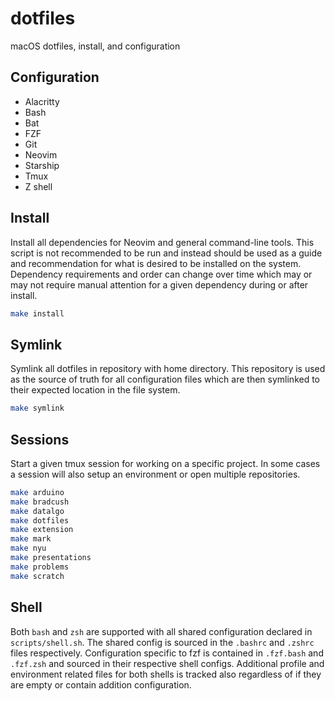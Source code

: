 # dotfiles

macOS dotfiles, install, and configuration

## Configuration

- Alacritty
- Bash
- Bat
- FZF
- Git
- Neovim
- Starship
- Tmux
- Z shell

## Install

Install all dependencies for Neovim and general command-line tools. This
script is not recommended to be run and instead should be used as a guide and
recommendation for what is desired to be installed on the system. Dependency
requirements and order can change over time which may or may not require manual
attention for a given dependency during or after install.

``` sh
make install
```

## Symlink

Symlink all dotfiles in repository with home directory. This repository is used
as the source of truth for all configuration files which are then symlinked to
their expected location in the file system.

``` sh
make symlink
```

## Sessions

Start a given tmux session for working on a specific project. In some cases a
session will also setup an environment or open multiple repositories.

``` sh
make arduino
make bradcush
make datalgo
make dotfiles
make extension
make mark
make nyu
make presentations
make problems
make scratch
```

## Shell

Both `bash` and `zsh` are supported with all shared configuration declared in
`scripts/shell.sh`. The shared config is sourced in the `.bashrc` and `.zshrc`
files respectively. Configuration specific to fzf is contained in `.fzf.bash`
and `.fzf.zsh` and sourced in their respective shell configs. Additional
profile and environment related files for both shells is tracked also
regardless of if they are empty or contain addition configuration.
